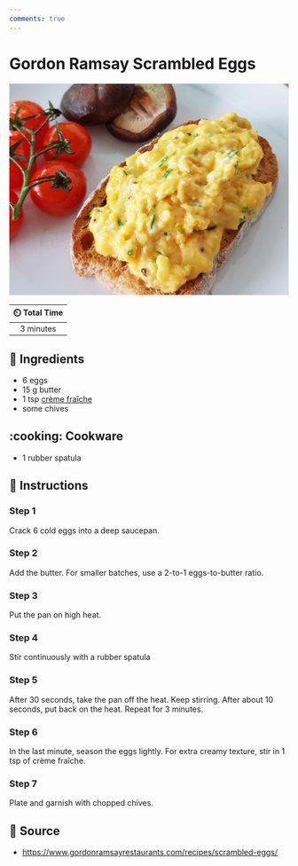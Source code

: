 ```yaml
---
comments: true
---
```

# Gordon Ramsay Scrambled Eggs

![Gordon Ramsay Scrambled Eggs](../assets/images/gordon-ramsay-scrambled-eggs.jpg)

| :timer_clock: Total Time |
|:-----------------------: |
| 3 minutes |

## :salt: Ingredients

- 6 eggs
- 15 g butter
- 1 tsp [crème fraîche][1]
- some chives

## :cooking: Cookware

- 1 rubber spatula

## :pencil: Instructions

### Step 1

Crack 6 cold eggs into a deep saucepan.

### Step 2

Add the butter. For smaller batches, use a 2-to-1 eggs-to-butter ratio.

### Step 3

Put the pan on high heat.

### Step 4

Stir continuously with a rubber spatula

### Step 5

After 30 seconds, take the pan off the heat. Keep stirring. After about 10 seconds, put back on the heat. Repeat for 3
minutes.

### Step 6

In the last minute, season the eggs lightly. For extra creamy texture, stir in 1 tsp of crème fraîche.

### Step 7

Plate and garnish with chopped chives.

## :link: Source

- <https://www.gordonramsayrestaurants.com/recipes/scrambled-eggs/>

[1]: <../ingredients/crème-fraîche.md>

